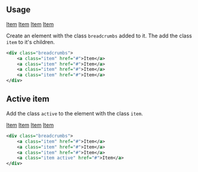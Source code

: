 <ins id="stable"></ins>

## Usage

<div class="p-4 m-1 bg-dark-1">
	<div class="breadcrumbs">
		<a class="item" href="#">Item</a>
		<a class="item" href="#">Item</a>
		<a class="item" href="#">Item</a>
		<a class="item" href="#">Item</a>	
	</div>
</div>

Create an element with the class `breadcrumbs` added to it. The add the class `item` to it's children.

```xml
<div class="breadcrumbs">
	<a class="item" href="#">Item</a>
	<a class="item" href="#">Item</a>
	<a class="item" href="#">Item</a>
	<a class="item" href="#">Item</a>	
</div>
```

## Active item
Add the class `active` to the element with the class `item`.

<div class="p-4 m-1 bg-dark-1">
	<div class="breadcrumbs">
		<a class="item" href="#">Item</a>
		<a class="item" href="#">Item</a>
		<a class="item" href="#">Item</a>
		<a class="item active" href="#">Item</a>	
	</div>
</div>

```xml
<div class="breadcrumbs">
	<a class="item" href="#">Item</a>
	<a class="item" href="#">Item</a>
	<a class="item" href="#">Item</a>
	<a class="item active" href="#">Item</a>	
</div>
```
